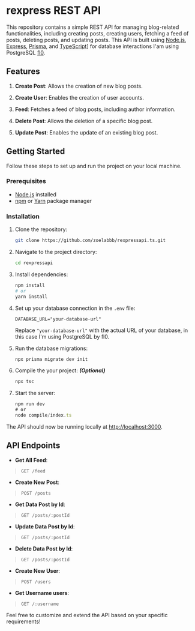 # rexpress REST API

This repository contains a simple REST API for managing blog-related functionalities, including creating posts, creating users, fetching a feed of posts, deleting posts, and updating posts. This API is built using [Node.js](https://nodejs.org/), [Express](https://expressjs.com/), [Prisma](https://www.prisma.io/), and [TypeScript](https://www.typescriptlang.org/)] for database interactions I'am using PostgreSQL [fl0](https://fl0.com/).

## Features

1. **Create Post**: Allows the creation of new blog posts.

2. **Create User**: Enables the creation of user accounts.

3. **Feed**: Fetches a feed of blog posts, including author information.

4. **Delete Post**: Allows the deletion of a specific blog post.

5. **Update Post**: Enables the update of an existing blog post.

## Getting Started

Follow these steps to set up and run the project on your local machine.

### Prerequisites

- [Node.js](https://nodejs.org/) installed
- [npm](https://www.npmjs.com/) or [Yarn](https://yarnpkg.com/) package manager

### Installation

1. Clone the repository:

   ```bash
   git clone https://github.com/zoelabbb/rexpressapi.ts.git
   ```

2. Navigate to the project directory:

   ```bash
   cd rexpressapi
   ```

3. Install dependencies:

   ```bash
   npm install
   # or
   yarn install
   ```

4. Set up your database connection in the `.env` file:

   ```env
   DATABASE_URL="your-database-url"
   ```

   Replace `"your-database-url"` with the actual URL of your database, in this case I'm using PostgreSQL by fl0.

5. Run the database migrations:

   ```js
   npx prisma migrate dev init
   ```
6. Compile the your project: _**(Optional)**_

   ```js
   npx tsc
   ```

7. Start the server:

   ```js
   npm run dev
   # or
   node compile/index.ts
   ```

The API should now be running locally at [http://localhost:3000](http://localhost:3000).

## API Endpoints

- **Get All Feed**:
> `GET /feed`
- **Create New Post**:
>`POST /posts`
- **Get Data Post by Id**:
>`GET /posts/:postId`
- **Update Data Post by Id**:
>`GET /posts/:postId`
- **Delete Data Post by Id**:
>`GET /posts/:postId`
- **Create New User**:
> `POST /users`
- **Get Username users**:
> `GET /:username`

Feel free to customize and extend the API based on your specific requirements!